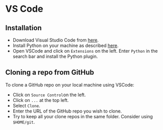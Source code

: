 # VS Code

## Installation
* Download Visual Studio Code from [here](https://code.visualstudio.com/download).
* Install Python on your machine as described [here](https://code.visualstudio.com/docs/python/python-tutorial#_prerequisites).
* Open VSCode and click on `Extensions` on the left. Enter `Python` in the search bar and install
the Python plugin.

## Cloning a repo from GitHub
To clone a GitHub repo on your local machine using VSCode:

* Click on `Source Control`on the left.
* Click on `...` at the top left.
* Select `Clone`.
* Enter the URL of the GitHub repo you wish to clone.
* Try to keep all your clone repos in the same folder. Consider using `$HOME/git`.
